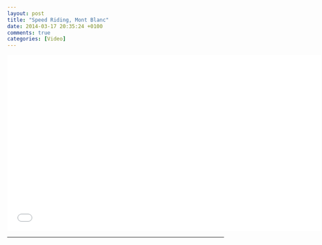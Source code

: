 ```yaml
---
layout: post
title: "Speed Riding, Mont Blanc"
date: 2014-03-17 20:35:24 +0100
comments: true
categories: [Video]
---
```


<iframe src="//player.vimeo.com/video/36398302?title=0&amp;byline=0&amp;portrait=0" width="730" height="411" frameborder="0" webkitallowfullscreen mozallowfullscreen allowfullscreen></iframe>

---

